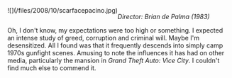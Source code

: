 <!--
.. title: Scarface
.. slug: scarface
.. date: 2008-10-01 22:11:01-05:00
.. tags: media,movie,fiction
.. type: text
-->

<span style="float: left">
![](/files/2008/10/scarfacepacino.jpg)
</span>

*Director: Brian de Palma (1983)*

Oh, I don't know, my expectations were too high or something. I expected
an intense study of greed, corruption and criminal will. Maybe I'm
desensitized. All I found was that it frequently descends into simply
camp 1970s gunfight scenes. Amusing to note the influences it has had on
other media, particularly the mansion in *Grand Theft Auto: Vice City*.
I couldn't find much else to commend it.

<br style="clear: both" />
